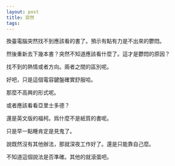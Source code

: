```yaml
---
layout: post
title: 突然
tags:
---
```


換臺電腦突然找不到應該看的書了。預示有點有力是不出來的鬱悶。

然後重新去下幾本書？突然不知道應該看什麼了。這才是鬱悶的原因？

找不到的熱情或者方向。兩者之間的區別呢。

好吧，只是這個電容鍵盤確實舒服哈。

那麼不高興的形式呢。

或者應該看看亞里士多德？

還是英文版的福柯。爲什麼不是紙質的書呢。

只是早一點睡肯定是見鬼了。

說既然沒有其他辦法，那就深夜工作好了。還是只能靠自己麼。

不知道這個說法是否準確。其他的就滾蛋吧。

